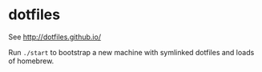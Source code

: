 dotfiles
========

See http://dotfiles.github.io/

Run `./start` to bootstrap a new machine with symlinked dotfiles and loads of homebrew.
